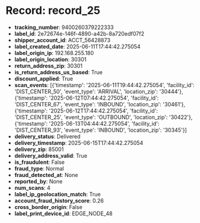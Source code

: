 # Record: record_25

- **tracking_number**: 9400260379222333
- **label_id**: 2e72674e-146f-4890-a42b-8a720edf07f2
- **shipper_account_id**: ACCT_56428873
- **label_created_date**: 2025-06-11T17:44:42.275054
- **label_origin_ip**: 192.168.255.180
- **label_origin_location**: 30301
- **return_address_zip**: 30301
- **is_return_address_us_based**: True
- **discount_applied**: True
- **scan_events**: [{'timestamp': '2025-06-11T19:44:42.275054', 'facility_id': 'DIST_CENTER_50', 'event_type': 'ARRIVAL', 'location_zip': '30444'}, {'timestamp': '2025-06-12T07:44:42.275054', 'facility_id': 'DIST_CENTER_67', 'event_type': 'INBOUND', 'location_zip': '30461'}, {'timestamp': '2025-06-12T17:44:42.275054', 'facility_id': 'DIST_CENTER_25', 'event_type': 'OUTBOUND', 'location_zip': '30422'}, {'timestamp': '2025-06-13T04:44:42.275054', 'facility_id': 'DIST_CENTER_93', 'event_type': 'INBOUND', 'location_zip': '30345'}]
- **delivery_status**: Delivered
- **delivery_timestamp**: 2025-06-15T17:44:42.275054
- **delivery_zip**: 85001
- **delivery_address_valid**: True
- **is_fraudulent**: False
- **fraud_type**: Normal
- **fraud_detected_at**: None
- **reported_by**: None
- **num_scans**: 4
- **label_ip_geolocation_match**: True
- **account_fraud_history_score**: 0.26
- **cross_border_origin**: False
- **label_print_device_id**: EDGE_NODE_48